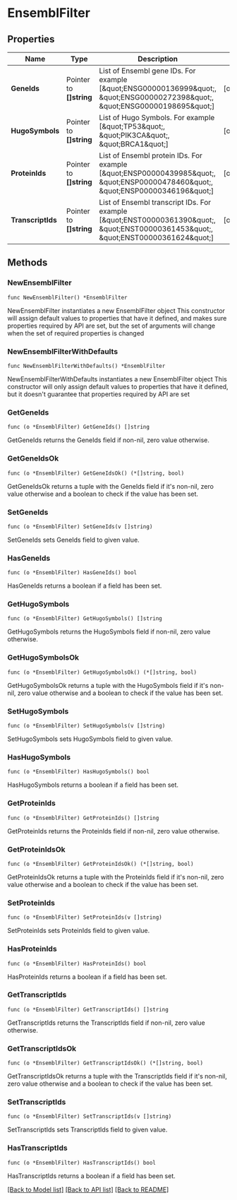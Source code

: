 # EnsemblFilter

## Properties

Name | Type | Description | Notes
------------ | ------------- | ------------- | -------------
**GeneIds** | Pointer to **[]string** | List of Ensembl gene IDs. For example [\&quot;ENSG00000136999\&quot;, \&quot;ENSG00000272398\&quot;, \&quot;ENSG00000198695\&quot;] | [optional] 
**HugoSymbols** | Pointer to **[]string** | List of Hugo Symbols. For example [\&quot;TP53\&quot;, \&quot;PIK3CA\&quot;, \&quot;BRCA1\&quot;] | [optional] 
**ProteinIds** | Pointer to **[]string** | List of Ensembl protein IDs. For example [\&quot;ENSP00000439985\&quot;, \&quot;ENSP00000478460\&quot;, \&quot;ENSP00000346196\&quot;] | [optional] 
**TranscriptIds** | Pointer to **[]string** | List of Ensembl transcript IDs. For example [\&quot;ENST00000361390\&quot;, \&quot;ENST00000361453\&quot;, \&quot;ENST00000361624\&quot;] | [optional] 

## Methods

### NewEnsemblFilter

`func NewEnsemblFilter() *EnsemblFilter`

NewEnsemblFilter instantiates a new EnsemblFilter object
This constructor will assign default values to properties that have it defined,
and makes sure properties required by API are set, but the set of arguments
will change when the set of required properties is changed

### NewEnsemblFilterWithDefaults

`func NewEnsemblFilterWithDefaults() *EnsemblFilter`

NewEnsemblFilterWithDefaults instantiates a new EnsemblFilter object
This constructor will only assign default values to properties that have it defined,
but it doesn't guarantee that properties required by API are set

### GetGeneIds

`func (o *EnsemblFilter) GetGeneIds() []string`

GetGeneIds returns the GeneIds field if non-nil, zero value otherwise.

### GetGeneIdsOk

`func (o *EnsemblFilter) GetGeneIdsOk() (*[]string, bool)`

GetGeneIdsOk returns a tuple with the GeneIds field if it's non-nil, zero value otherwise
and a boolean to check if the value has been set.

### SetGeneIds

`func (o *EnsemblFilter) SetGeneIds(v []string)`

SetGeneIds sets GeneIds field to given value.

### HasGeneIds

`func (o *EnsemblFilter) HasGeneIds() bool`

HasGeneIds returns a boolean if a field has been set.

### GetHugoSymbols

`func (o *EnsemblFilter) GetHugoSymbols() []string`

GetHugoSymbols returns the HugoSymbols field if non-nil, zero value otherwise.

### GetHugoSymbolsOk

`func (o *EnsemblFilter) GetHugoSymbolsOk() (*[]string, bool)`

GetHugoSymbolsOk returns a tuple with the HugoSymbols field if it's non-nil, zero value otherwise
and a boolean to check if the value has been set.

### SetHugoSymbols

`func (o *EnsemblFilter) SetHugoSymbols(v []string)`

SetHugoSymbols sets HugoSymbols field to given value.

### HasHugoSymbols

`func (o *EnsemblFilter) HasHugoSymbols() bool`

HasHugoSymbols returns a boolean if a field has been set.

### GetProteinIds

`func (o *EnsemblFilter) GetProteinIds() []string`

GetProteinIds returns the ProteinIds field if non-nil, zero value otherwise.

### GetProteinIdsOk

`func (o *EnsemblFilter) GetProteinIdsOk() (*[]string, bool)`

GetProteinIdsOk returns a tuple with the ProteinIds field if it's non-nil, zero value otherwise
and a boolean to check if the value has been set.

### SetProteinIds

`func (o *EnsemblFilter) SetProteinIds(v []string)`

SetProteinIds sets ProteinIds field to given value.

### HasProteinIds

`func (o *EnsemblFilter) HasProteinIds() bool`

HasProteinIds returns a boolean if a field has been set.

### GetTranscriptIds

`func (o *EnsemblFilter) GetTranscriptIds() []string`

GetTranscriptIds returns the TranscriptIds field if non-nil, zero value otherwise.

### GetTranscriptIdsOk

`func (o *EnsemblFilter) GetTranscriptIdsOk() (*[]string, bool)`

GetTranscriptIdsOk returns a tuple with the TranscriptIds field if it's non-nil, zero value otherwise
and a boolean to check if the value has been set.

### SetTranscriptIds

`func (o *EnsemblFilter) SetTranscriptIds(v []string)`

SetTranscriptIds sets TranscriptIds field to given value.

### HasTranscriptIds

`func (o *EnsemblFilter) HasTranscriptIds() bool`

HasTranscriptIds returns a boolean if a field has been set.


[[Back to Model list]](../README.md#documentation-for-models) [[Back to API list]](../README.md#documentation-for-api-endpoints) [[Back to README]](../README.md)



